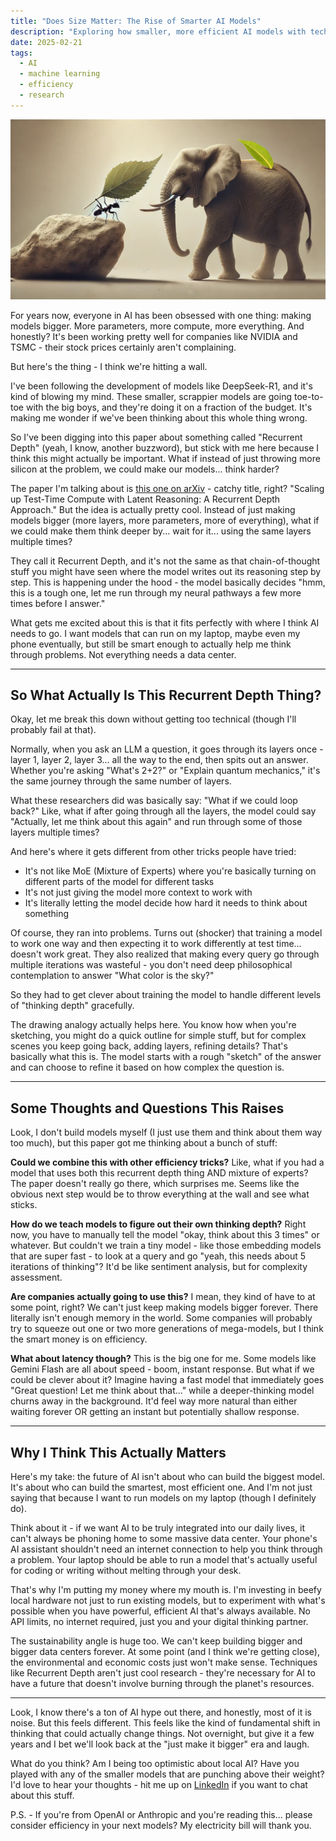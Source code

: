 ```yaml
---
title: "Does Size Matter: The Rise of Smarter AI Models"
description: "Exploring how smaller, more efficient AI models with techniques like Recurrent Depth are challenging the 'bigger is better' paradigm in artificial intelligence."
date: 2025-02-21
tags: 
  - AI
  - machine learning
  - efficiency
  - research
---
```


![An elephant and an ant carrying a leaf](size-doesnt-matter.jpg)

For years now, everyone in AI has been obsessed with one thing: making models bigger. More parameters, more compute, more everything. And honestly? It's been working pretty well for companies like NVIDIA and TSMC - their stock prices certainly aren't complaining.

But here's the thing - I think we're hitting a wall.

I've been following the development of models like DeepSeek-R1, and it's kind of blowing my mind. These smaller, scrappier models are going toe-to-toe with the big boys, and they're doing it on a fraction of the budget. It's making me wonder if we've been thinking about this whole thing wrong.

So I've been digging into this paper about something called "Recurrent Depth" (yeah, I know, another buzzword), but stick with me here because I think this might actually be important. What if instead of just throwing more silicon at the problem, we could make our models... think harder?

The paper I'm talking about is [this one on arXiv](https://arxiv.org/html/2502.05171v2) - catchy title, right? "Scaling up Test-Time Compute with Latent Reasoning: A Recurrent Depth Approach." But the idea is actually pretty cool. Instead of just making models bigger (more layers, more parameters, more of everything), what if we could make them think deeper by... wait for it... using the same layers multiple times?

They call it Recurrent Depth, and it's not the same as that chain-of-thought stuff you might have seen where the model writes out its reasoning step by step. This is happening under the hood - the model basically decides "hmm, this is a tough one, let me run through my neural pathways a few more times before I answer."

What gets me excited about this is that it fits perfectly with where I think AI needs to go. I want models that can run on my laptop, maybe even my phone eventually, but still be smart enough to actually help me think through problems. Not everything needs a data center.

---

## So What Actually Is This Recurrent Depth Thing?

Okay, let me break this down without getting too technical (though I'll probably fail at that).

Normally, when you ask an LLM a question, it goes through its layers once - layer 1, layer 2, layer 3... all the way to the end, then spits out an answer. Whether you're asking "What's 2+2?" or "Explain quantum mechanics," it's the same journey through the same number of layers.

What these researchers did was basically say: "What if we could loop back?" Like, what if after going through all the layers, the model could say "Actually, let me think about this again" and run through some of those layers multiple times?

And here's where it gets different from other tricks people have tried:
- It's not like MoE (Mixture of Experts) where you're basically turning on different parts of the model for different tasks
- It's not just giving the model more context to work with
- It's literally letting the model decide how hard it needs to think about something

Of course, they ran into problems. Turns out (shocker) that training a model to work one way and then expecting it to work differently at test time... doesn't work great. They also realized that making every query go through multiple iterations was wasteful - you don't need deep philosophical contemplation to answer "What color is the sky?"

So they had to get clever about training the model to handle different levels of "thinking depth" gracefully.

The drawing analogy actually helps here. You know how when you're sketching, you might do a quick outline for simple stuff, but for complex scenes you keep going back, adding layers, refining details? That's basically what this is. The model starts with a rough "sketch" of the answer and can choose to refine it based on how complex the question is.

---

## Some Thoughts and Questions This Raises

Look, I don't build models myself (I just use them and think about them way too much), but this paper got me thinking about a bunch of stuff:

**Could we combine this with other efficiency tricks?** Like, what if you had a model that uses both this recurrent depth thing AND mixture of experts? The paper doesn't really go there, which surprises me. Seems like the obvious next step would be to throw everything at the wall and see what sticks.

**How do we teach models to figure out their own thinking depth?** Right now, you have to manually tell the model "okay, think about this 3 times" or whatever. But couldn't we train a tiny model - like those embedding models that are super fast - to look at a query and go "yeah, this needs about 5 iterations of thinking"? It'd be like sentiment analysis, but for complexity assessment.

**Are companies actually going to use this?** I mean, they kind of have to at some point, right? We can't just keep making models bigger forever. There literally isn't enough memory in the world. Some companies will probably try to squeeze out one or two more generations of mega-models, but I think the smart money is on efficiency.

**What about latency though?** This is the big one for me. Some models like Gemini Flash are all about speed - boom, instant response. But what if we could be clever about it? Imagine having a fast model that immediately goes "Great question! Let me think about that..." while a deeper-thinking model churns away in the background. It'd feel way more natural than either waiting forever OR getting an instant but potentially shallow response.

---

## Why I Think This Actually Matters

Here's my take: the future of AI isn't about who can build the biggest model. It's about who can build the smartest, most efficient one. And I'm not just saying that because I want to run models on my laptop (though I definitely do).

Think about it - if we want AI to be truly integrated into our daily lives, it can't always be phoning home to some massive data center. Your phone's AI assistant shouldn't need an internet connection to help you think through a problem. Your laptop should be able to run a model that's actually useful for coding or writing without melting through your desk.

That's why I'm putting my money where my mouth is. I'm investing in beefy local hardware not just to run existing models, but to experiment with what's possible when you have powerful, efficient AI that's always available. No API limits, no internet required, just you and your digital thinking partner.

The sustainability angle is huge too. We can't keep building bigger and bigger data centers forever. At some point (and I think we're getting close), the environmental and economic costs just won't make sense. Techniques like Recurrent Depth aren't just cool research - they're necessary for AI to have a future that doesn't involve burning through the planet's resources.

---

Look, I know there's a ton of AI hype out there, and honestly, most of it is noise. But this feels different. This feels like the kind of fundamental shift in thinking that could actually change things. Not overnight, but give it a few years and I bet we'll look back at the "just make it bigger" era and laugh.

What do you think? Am I being too optimistic about local AI? Have you played with any of the smaller models that are punching above their weight? I'd love to hear your thoughts - hit me up on [LinkedIn](https://www.linkedin.com/in/jpainio/) if you want to chat about this stuff.

P.S. - If you're from OpenAI or Anthropic and you're reading this... please consider efficiency in your next models? My electricity bill will thank you.

